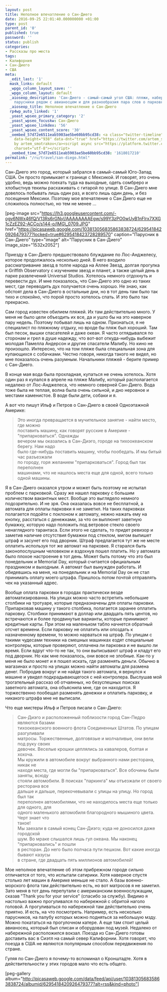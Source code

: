 ```yaml
---
layout: post
title: Неполное впечатление о Сан-Диего
date: 2016-09-25 22:01:40.000000000 +01:00
type: post
parent_id: '0'
published: true
password: ''
status: publish
categories:
- Рассказы про места
tags:
- Калифорния
- Сан-Диего
- США
meta:
  _edit_last: '1'
  mask_links: default
  _wpgo_column_layout_save: ''
  _wpgo_column_layout: default
  _aioseop_description: 'Сан-Диего - самый-самый угол США: пляжи, набережные, старомодные
    парусники рядом с авианосцем и для разнообразия пара слов о парковке.'
  _aioseop_title: Неполное впечатление о Сан-Диего
  rp4wp_auto_linked: '1'
  _yoast_wpseo_primary_category: '2'
  _yoast_wpseo_focuskw: Сан-Диего
  _yoast_wpseo_linkdex: '56'
  _yoast_wpseo_content_score: '30'
  _oembed_57d72e6511eab5903ae5be60bb95cd38: <a class="twitter-timeline" data-width="625"
    data-height="938" data-dnt="true" href="https://twitter.com/artem_smotrakov?ref_src=twsrc%5Etfw">Tweets
    by artem_smotrakov</a><script async src="https://platform.twitter.com/widgets.js"
    charset="utf-8"></script>
  _oembed_time_57d72e6511eab5903ae5be60bb95cd38: '1618017210'
permalink: "/ru/travel/san-diego.html"
---
```

Сан-Диего это город, который забрался в самый-самый Юго-Запад США. Он просто примыкает к границе с Мексикой. И говорят, это очень удобно, ведь можно поехать туда на выходные, одеть сомбреро и хлобыстнув текилы расхаживать с гитарой по улице. В Сан-Диего мне довелось побывать лишь один раз, и всего лишь один день, и без посещения Мексики. Поэтому мое впечатление о Сан Диего еще не сложилось полностью, но тем не менее ...

[peg-image src="https://lh3.googleusercontent.com/-ogv6NWx46fQ/V13Rs6rGNyI/AAAAAAAAEgw/s99Y3zPO0wUyB1nFlrx7XXG1cZzEZ92-ACCo/s144-o/IMG\_0709.JPG" href="https://picasaweb.google.com/103813056835863838724/6295418420926479377?locked=true#6295418423728289570" caption="Парусник в Сан-Диего" type="image" alt="Парусник в Сан-Диего" image\_size="1532x2052"]  
<!--more-->

Приезду в Сан-Диего предшествовало блуждание по Лос-Анджелесу, которое продолжалось несколько дней. В него входило рассматривание звезд в толпе народа на Аллее Звезд, долгая прогулка к&nbsp;Griffith Observatory с изучением звезд и планет, а также целый день в парке развлечений Universal Studios. Хотелось немного отдохнуть и перевести дух. И мне показалось, что Сан-Диего это одно из таких мест, где переводить дух получается очень хорошо. Не знаю, как обстоят дела в Сан-Диего в остальные дни, но в тот день там было так тихо и спокойно, что порой просто хотелось спать. И это было так прекрасно.

Сам город известен&nbsp;обилием пляжей. Их там действительно много. У меня не было цели объездить их все, да и ушло бы на это наверное пару недель. Поэтому побывал лишь на одном. Признаться, я не специалист по пляжному отдыху, но вроде бы пляж был хороший. Там был песок, вышки спасателей и даже океан. Я часто оглядывался по сторонам и грел в душе надежду, что вот-вот откуда-нибудь выбежит молодая Памелла Андерсон и другие спасатели Малибу. Но кино не произошло. Интересно, что на том пляже была специальная зона для купающихся с собачками. Честно говоря, никогда такого не видел, но мне показалось очень разумным. Начальники пляжей - берите пример с Сан-Диего.

В конце мая вода была прохладная, купаться не очень хотелось. Хотя один раз я купался в апреле на пляже Малибу, который располагается недалеко от Лос-Анджелеса, что немного северней Сан-Диего. Вода тоже была не теплая, волна была очень сильной, и дно неровное и местами каменистое. В воде были дети, собаки и я.

А вот что пишут Ильф и Петров о Сан-Диего в своей Одноэтажной Америке:

> Это иногда превращается в мучительное занятие - найти место, где можно  
> поставить машину, как говорят русские в Америке - "припарковаться". Однажды  
> вечером мы оказались в Сан-Диэго, городе на тихоокеанском берегу. Нам надо  
> было где-нибудь поставить машину, чтобы пообедать. И мы битый час разъезжали  
> по городу, горя желанием "припарковаться". Город был так переполнен  
> машинами, что не нашлось места еще для одной, всего только одной машины.

Я в Сан-Диего оказался утром и может быть поэтому не испытал проблем с парковкой. Сразу же нашел парковку с большим количеством вакантных мест. Вообще это выглядело немного подозрительно. И не зря. Она оказалась вовсе не бесплатной, а автомата для оплаты парковки я не заметил. На таких парковках полагается подойти с поклоном к автомату, нежно нажать ему на кнопку, расстаться с денежками, за что он выплюнет заветную бумажку, которую надо положить под ветровое стекло своего ненаглядного тарантаса. Если этого не сделать, то придет ревизор и заметив наличие отсутствия бумажки под стеклом, мигом выпишет штраф и засунет его под дворник. Штраф предлагается тут же не месте оплатить используя тот же автомат на парковке. Я старался быть законопослушным человеком и вздохнув пошел платить. Но у автомата было плохое настроение в тот день. Может быть потому что это был понедельник и Memorial Day, который считается официальным праздником и выходным. А автомат был вынужден работать. И обидевшись на меня, на понедельник и на Memorial Day он не стал принимать оплату моего штрафа. Пришлось потом почтой отправлять чек на указанный адрес.

Вообще оплата парковки в городах практически везде автоматизированна. На улицах можно часто встретить небольшие столбики на тротуаре, которые предназначены для оплаты парковки. Припарковав машину у такого столбика, полагается заранее оплатить парковку. Столбики принимают в доллар или двадцать пять центов, но встречаются и более продвинутые варианты, которые принимают кредитные карты. При этом на маленьком табло начнется обратный отсчет времени. Если парковку не оплатить или опоздать к назначенному времени, то можно нарваться на штраф. По улицам с такими чудесами техники на смешных машинках ездят специальные контролеры, которые проверяют, оплачена ли парковка и не вышло ли время. Если вдруг что-то не так, то они выписывают штраф и кладут его под дворник. Но как мне показалось, они вовсе не злобные. Как-то у меня не было монет и я пошел искать, где разменять деньги. Обычно в магазинах и просто на улицах можно найти автоматы для размена денег. Побродив вокруг и не найдя такого автомата, я вернулся к машине и увидел подкрадывающегося с ней контролера. Выслушав мой трогательный рассказ об отчаянных, но безуспешных поисках заветного автомата, она объяснила мне, где он находится. Я торжественно пообещал разменять денежки и оплатить парковку, и никакого штрафа мне не выписали.

Что еще мистеры Ильф и Петров писали о Сан-Диего:

> Сан-Диэго и расположенный поблизости город Сан-Педро являются базами  
> тихоокеанского военного флота Соединенных Штатов. По улицам разгуливали  
> матросы. Торжественные, долговязые и молчаливые, они вели под руку своих  
> девочек. Веселые крошки цеплялись за кавалеров, болтая и хохоча.  
> Мы кружили в автомобиле вокруг выбранного нами ресторана, никак не  
> находя места, где могли бы "припарковаться". Все обочины были заняты, всюду  
> стояли автомобили. В поисках "паркинга" мы отъезжали от своего ресторана все  
> дальше и дальше, перекочевывали с улицы на улицу. Но город был так  
> переполнен автомобилями, что не находилось места еще только для одного, для  
> одного маленького автомобиля благородного мышиного цвета. Черт знает что  
> такое!  
> Мы заехали в самый конец Сан-Диэго; куда не доносился даже городской  
> шум. Во мраке слышался лишь гул океана. Мы наконец "припарковались" и пошли  
> в ресторан. До него было полчаса пути пешком. Вот какие иногда бывают казусы  
> в стране, где двадцать пять миллионов автомобилей!

Мое неполное впечатление об этом прибрежном городе сильно отличается от того, что испытали сатирики. Хотя наверное спустя столько лет машин в Америке меньше не стало. А базы военно-морского флота там действительно есть, но вот матросов я не заметил. Зато&nbsp;меня в тот день перепутали с американским военнослужащим, сказав "Thank you for your service" (спасибо за службу). Видимо я настолько важно&nbsp;прогуливался по набережной с обритой наголо головой. А прогуливаться по набережной там действительно очень приятно. И есть, на что посмотреть. Например, есть несколько парусников, на палубу которых можно подняться за небольшую мзду. Можно покататься на прогулочном катере. А еще там стоит целый авианосец, который был списан и оборудован под музей. Недалеко от набережной расположился вокзал. Поезда из Сан-Диего готовы доставить вас в Сиэтл на самый север Калифорнии. Хотя говорят, что поезда в США не являются популярным способом передвижения по стране.

Гуляя по Сан-Диего я почему-то вспоминал о Кронштадте. Хотя в действительности у этих городов мало что есть общего.

[peg-gallery album="http://picasaweb.google.com/data/feed/api/user/103813056835863838724/albumid/6295418420926479377?alt=rss&kind=photo"]

